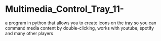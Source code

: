 # Multimedia_Control_Tray_11-
a program in python that allows you to create icons on the tray so you can command media content by double-clicking, works with youtube, spotify and many other players
